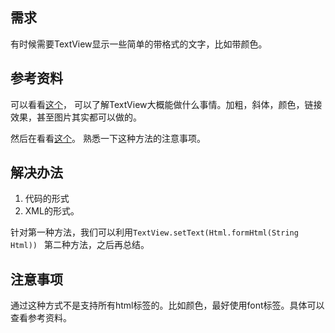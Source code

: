 ## 需求
有时候需要TextView显示一些简单的带格式的文字，比如带颜色。

## 参考资料
可以看看[这个](http://blog.csdn.net/johnsonblog/article/details/7741972 "test")，
可以了解TextView大概能做什么事情。加粗，斜体，颜色，链接效果，甚至图片其实都可以做的。

然后在看看[这个](http://blog.csdn.net/singwhatiwanna/article/details/18363899 "任玉刚")。
熟悉一下这种方法的注意事项。


## 解决办法
1. 代码的形式
2. XML的形式。

针对第一种方法，我们可以利用```TextView.setText(Html.formHtml(String Html)) ```
第二种方法，之后再总结。

## 注意事项
通过这种方式不是支持所有html标签的。比如颜色，最好使用font标签。具体可以查看参考资料。
